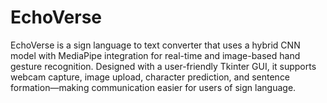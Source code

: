 # EchoVerse
EchoVerse is a sign language to text converter that uses a hybrid CNN model with MediaPipe integration for real-time and image-based hand gesture recognition. Designed with a user-friendly Tkinter GUI, it supports webcam capture, image upload, character prediction, and sentence formation—making communication easier for users of sign language.
